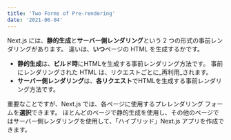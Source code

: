```yaml
---
title: 'Two Forms of Pre-rendering'
date: '2021-06-04'
---
```


Next.js には、**静的生成**と**サーバー側レンダリング**という 2 つの形式の事前レンダリングがあります。 違いは、**いつ**ページの HTML を生成するかです。

- **静的生成**は、**ビルド時**にHTMLを生成する事前レンダリング方法です。 事前にレンダリングされた HTML は、リクエストごとに_再利用_されます。
- **サーバー側レンダリング**は、**各リクエスト**でHTMLを生成する事前レンダリング方法です。

重要なことですが、Next.js では、各ページに使用するプレレンダリング フォームを**選択**できます。 ほとんどのページで静的生成を使用し、その他のページではサーバー側レンダリングを使用して、「ハイブリッド」Next.js アプリを作成できます。